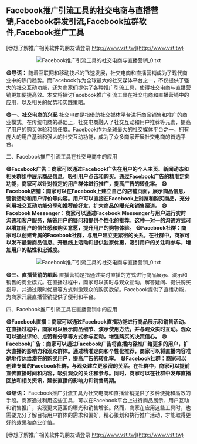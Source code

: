## **Facebook推广引流工具的社交电商与直播营销,Facebook群发引流,Facebook拉群软件,Facebook推广工具**

[😍想了解推广相关软件的朋友请登录 http://www.vst.tw](http://www.vst.tw)

 <center><img src="https://vst.tw/MP4/tuiguang/png/0.png" alt="Facebook推广引流工具的社交电商与直播营销_0.txt"></center>

**😄导语：**
随着互联网和移动技术的飞速发展，社交电商和直播营销成为了现代商业中的热门趋势。而Facebook作为全球最大的社交媒体平台之一，不仅提供了强大的社交互动功能，还为商家们提供了各种推广引流工具，使得社交电商与直播营销更加便捷高效。本文将探讨Facebook推广引流工具在社交电商和直播营销中的应用，以及相关的优势和实践策略。

**😄一、社交电商的兴起**
社交电商是指借助社交媒体平台进行商品销售和推广的商业模式。在传统电商的基础上，社交电商融入了社交互动和用户推荐等元素，提高了用户的购买体验和信任度。Facebook作为全球最大的社交媒体平台之一，拥有庞大的用户基础和强大的社交互动功能，成为了众多商家开展社交电商的首选平台。

二、Facebook推广引流工具在社交电商中的应用

**😄Facebook广告：商家可以通过Facebook广告在用户的个人主页、新闻动态和相关群组中展示商品信息，吸引用户点击和购买。通过Facebook广告的精准定向功能，商家可以针对特定的用户群体进行推广，提高广告的转化率。**
**😄Facebook店铺：商家可以在Facebook上建立自己的店铺页面，展示商品信息、营销活动和用户评价等内容。用户可以直接在Facebook上浏览和购买商品，充分利用社交互动功能分享和推荐给好友，扩大商品的曝光和销售渠道。**
**😄Facebook Messenger：商家可以通过Facebook Messenger与用户进行实时沟通和客户服务，解答用户的疑问和提供个性化的推荐。这种一对一的沟通方式可以增加用户的信任感和购买意愿，提升用户的购物体验。**
**😄Facebook社群：商家可以创建专属的Facebook社群，与用户建立更紧密的关系。在社群中，商家可以发布最新商品信息、开展线上活动和提供独家优惠，吸引用户的关注和参与，增加用户的黏性和忠诚度。**

 <center><img src="https://vst.tw/MP4/tuiguang/png/5.png" alt="Facebook推广引流工具的社交电商与直播营销_0.txt"></center>

**😄三、直播营销的崛起**
直播营销是指通过实时直播的方式进行商品展示、演示和销售的商业模式。在直播过程中，商家可以实时与观众互动，解答疑问、提供购买指导，并通过限时优惠等方式刺激观众的购买欲望。Facebook提供了直播功能，为商家开展直播营销提供了便利和平台。

四、Facebook推广引流工具在直播营销中的应用

**😄Facebook直播：商家可以通过Facebook直播功能进行商品展示和销售活动。在直播过程中，商家可以展示商品细节、演示使用方法，并与观众实时互动。观众可以通过评论、点赞和分享等方式参与互动，增强购买的决策信心。**
**😄Facebook广告：商家可以通过Facebook广告将直播内容推广给更多的用户，扩大直播的影响力和观众群体。通过精准定向和个性化推荐，商家可以将直播内容准确地传达给潜在的购买用户，提高广告的转化率。**
**😄Facebook社群：商家可以创建专属的Facebook社群，与观众建立更紧密的关系。在社群中，商家可以提前宣传直播时间和内容，吸引观众的关注和参与。同时，商家可以在社群中发布直播回放和相关资讯，延长直播的影响力和销售周期。**

**😄结语：**
Facebook推广引流工具为社交电商和直播营销提供了多种便捷和高效的手段。商家通过利用这些工具，可以在Facebook平台上进行商品展示、用户互动和销售推广，实现更大范围的曝光和销售增长。然而，商家在应用这些工具时，也需要充分了解目标用户群体的需求和偏好，精心策划和执行推广活动，才能取得更好的效果和商业价值。

[😍想了解推广相关软件的朋友请登录 http://www.vst.tw](http://www.vst.tw)



